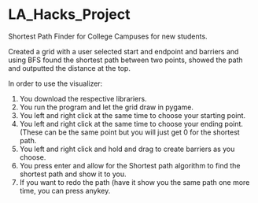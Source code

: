 # LA_Hacks_Project
Shortest Path Finder for College Campuses for new students. 

Created a grid with a user selected start and endpoint and barriers and using BFS found the shortest path between two points, showed the path and outputted the distance at the top.

In order to use the visualizer: 

1. You download the respective librariers. 
2. You run the program and let the grid draw in pygame. 
3. You left and right click at the same time to choose your starting point. 
4. You left and right click at the same time to choose your ending point. (These can be the same point but you will just get 0 for the shortest path. 
5. You left and right click and hold and drag to create barriers as you choose. 
6. You press enter and allow for the Shortest path algorithm to find the shortest path and show it to you. 
7. If you want to redo the path (have it show you the same path one more time, you can press anykey. 

